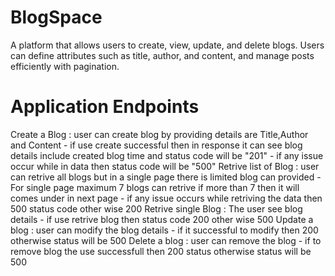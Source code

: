 # BlogSpace
A platform that allows users to create, view, update, and delete blogs. Users can define attributes such as title, author, and content, and manage posts efficiently with pagination.

# Application Endpoints
  Create a Blog : user can create blog by providing details are Title,Author and Content
    - if use create successful then in response it can see blog details include created blog time and status code will be "201"
    - if any issue occur while in data then status code will be "500"
  Retrive list of Blog : user can retrive all blogs but in a single page there is limited blog can provided 
    - For single page maximum 7 blogs can retrive if more than 7 then it will comes under in next page 
    - if any issue occurs while retriving the data then 500 status code other wise 200 
  Retrive single Blog : The user see blog details 
    - if use retrive blog then status code 200 other wise 500
  Update a blog : user can modify the blog details 
    - if it successful to modify then 200 otherwise status will be 500 
  Delete a blog : user can remove the blog 
    - if to remove blog the use successfull then 200 status otherwise status will be 500 

